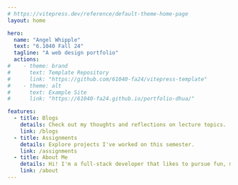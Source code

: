 ```yaml
---
# https://vitepress.dev/reference/default-theme-home-page
layout: home

hero:
  name: "Angel Whipple"
  text: "6.1040 Fall 24"
  tagline: "A web design portfolio"
  actions:
#    - theme: brand
#      text: Template Repository
#      link: "https://github.com/61040-fa24/vitepress-template"
#    - theme: alt
#      text: Example Site
#      link: "https://61040-fa24.github.io/portfolio-dhua/"

features:
  - title: Blogs
    details: Check out my thoughts and reflections on lecture topics.
    link: /blogs
  - title: Assignments
    details: Explore projects I've worked on this semester.
    link: /assignments
  - title: About Me
    details: Hi! I'm a full-stack developer that likes to pursue fun, meaningful projects.
    link: /about
---
```

